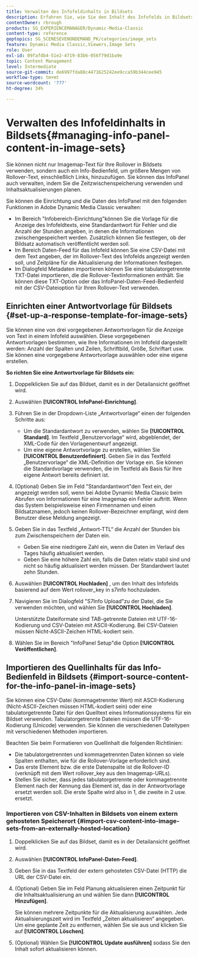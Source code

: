 ```yaml
---
title: Verwalten des Infofeldinhalts in Bildsets
description: Erfahren Sie, wie Sie den Inhalt des Infofelds in Bildsets in Adobe Dynamic Media Classic verwalten.
contentOwner: rbrough
products: SG_EXPERIENCEMANAGER/Dynamic-Media-Classic
content-type: reference
geptopics: SG_SCENESEVENONDEMAND_PK/categories/image_sets
feature: Dynamic Media Classic,Viewers,Image Sets
role: User
exl-id: 09fafdb4-51e2-4719-83b6-056f79d1ba9e
topic: Content Management
level: Intermediate
source-git-commit: de6997fda88c4471625242ee9cca59b344cee945
workflow-type: tm+mt
source-wordcount: '777'
ht-degree: 34%

---
```


# Verwalten des Infofeldinhalts in Bildsets{#managing-info-panel-content-in-image-sets}

Sie können nicht nur Imagemap-Text für Ihre Rollover in Bildsets verwenden, sondern auch ein Info-Bedienfeld, um größere Mengen von Rollover-Text, einschließlich Links, hinzuzufügen. Sie können das InfoPanel auch verwalten, indem Sie die Zeitzwischenspeicherung verwenden und Inhaltsaktualisierungen planen.

Sie können die Einrichtung und die Daten des InfoPanel mit den folgenden Funktionen in Adobe Dynamic Media Classic verwalten:

* Im Bereich &quot;Infobereich-Einrichtung&quot;können Sie die Vorlage für die Anzeige des Infofeldtexts, eine Standardantwort für Fehler und die Anzahl der Stunden angeben, in denen die Informationen zwischengespeichert werden. Zusätzlich können Sie festlegen, ob der Bildsatz automatisch veröffentlicht werden soll.
* Im Bereich Daten-Feed für das Infofeld können Sie eine CSV-Datei mit dem Text angeben, der im Rollover-Text des Infofelds angezeigt werden soll, und Zeitpläne für die Aktualisierung der Informationen festlegen.
* Im Dialogfeld Metadaten importieren können Sie eine tabulatorgetrennte TXT-Datei importieren, die die Rollover-Textinformationen enthält. Sie können diese TXT-Option oder das InfoPanel-Daten-Feed-Bedienfeld mit der CSV-Dateioption für Ihren Rollover-Text verwenden.

## Einrichten einer Antwortvorlage für Bildsets {#set-up-a-response-template-for-image-sets}

Sie können eine von drei vorgegebenen Antwortvorlagen für die Anzeige von Text in einem Infofeld auswählen. Diese vorgegebenen Antwortvorlagen bestimmen, wie Ihre Informationen im Infofeld dargestellt werden: Anzahl der Spalten und Zeilen, Schriftbild, Größe, Schriftart usw. Sie können eine vorgegebene Antwortvorlage auswählen oder eine eigene erstellen.

**So richten Sie eine Antwortvorlage für Bildsets ein:**

1. Doppelklicken Sie auf das Bildset, damit es in der Detailansicht geöffnet wird.
1. Auswählen **[!UICONTROL InfoPanel-Einrichtung]**.
1. Führen Sie in der Dropdown-Liste „Antwortvorlage“ einen der folgenden Schritte aus:

   * Um die Standardantwort zu verwenden, wählen Sie **[!UICONTROL Standard]**. Im Textfeld „Benutzervorlage“ wird, abgeblendet, der XML-Code für den Vorlagenentwurf angezeigt.
   * Um eine eigene Antwortvorlage zu erstellen, wählen Sie **[!UICONTROL Benutzerdefiniert]**. Geben Sie in das Textfeld „Benutzervorlage“ die XML-Definition der Vorlage ein. Sie können die Standardvorlage verwenden, die im Textfeld als Basis für Ihre eigene Antwort bereits definiert ist.

1. (Optional) Geben Sie im Feld &quot;Standardantwort&quot;den Text ein, der angezeigt werden soll, wenn bei Adobe Dynamic Media Classic beim Abrufen von Informationen für eine Imagemap ein Fehler auftritt. Wenn das System beispielsweise einen Firmennamen und einen Bildsatznamen, jedoch keinen Rollover-Bezeichner empfängt, wird dem Benutzer diese Meldung angezeigt.
1. Geben Sie in das Textfeld „Antwort-TTL“ die Anzahl der Stunden bis zum Zwischenspeichern der Daten ein.

   * Geben Sie eine niedrigere Zahl ein, wenn die Daten im Verlauf des Tages häufig aktualisiert werden.
   * Geben Sie eine höhere Zahl ein, falls die Daten relativ stabil sind und nicht so häufig aktualisiert werden müssen. Der Standardwert lautet zehn Stunden.

1. Auswählen **[!UICONTROL Hochladen]** , um den Inhalt des Infofelds basierend auf dem Wert rollover_key in s7info hochzuladen.
1. Navigieren Sie im Dialogfeld &quot;S7Info Upload&quot;zu der Datei, die Sie verwenden möchten, und wählen Sie **[!UICONTROL Hochladen]**.

   Unterstützte Dateiformate sind TAB-getrennte Dateien mit UTF-16-Kodierung und CSV-Dateien mit ASCII-Kodierung. Bei CSV-Dateien müssen Nicht-ASCII-Zeichen HTML-kodiert sein.

1. Wählen Sie im Bereich &quot;InfoPanel Setup&quot;die Option **[!UICONTROL Veröffentlichen]**.

## Importieren des Quellinhalts für das Info-Bedienfeld in Bildsets {#import-source-content-for-the-info-panel-in-image-sets}

Sie können eine CSV-Datei (kommagetrennter Wert) mit ASCII-Kodierung (Nicht-ASCII-Zeichen müssen HTML-kodiert sein) oder eine tabulatorgetrennte Datei für den Quelltext eines Informationssystems für ein Bildset verwenden. Tabulatorgetrennte Dateien müssen die UTF-16-Kodierung (Unicode) verwenden. Sie können die verschiedenen Dateitypen mit verschiedenen Methoden importieren.

Beachten Sie beim Formatieren von Quellinhalt die folgenden Richtlinien:

* Die tabulatorgetrennten und kommagetrennten Daten können so viele Spalten enthalten, wie für die Rollover-Vorlage erforderlich sind.
* Das erste Element bzw. die erste Datenspalte ist die Rollover-ID (verknüpft mit dem Wert rollover_key aus den Imagemap-URLs).
* Stellen Sie sicher, dass jedes tabulatorgetrennte oder kommagetrennte Element nach der Kennung das Element ist, das in der Antwortvorlage ersetzt werden soll. Die erste Spalte wird also in $1$, die zweite in $2$ usw. ersetzt.

### Importieren von CSV-Inhalten in Bildsets von einem extern gehosteten Speicherort {#import-csv-content-into-image-sets-from-an-externally-hosted-location}

1. Doppelklicken Sie auf das Bildset, damit es in der Detailansicht geöffnet wird.
1. Auswählen **[!UICONTROL InfoPanel-Daten-Feed]**.
1. Geben Sie in das Textfeld der extern gehosteten CSV-Datei (HTTP) die URL der CSV-Datei ein.
1. (Optional) Geben Sie im Feld Planung aktualisieren einen Zeitpunkt für die Inhaltsaktualisierung an und wählen Sie dann **[!UICONTROL Hinzufügen]**.

   Sie können mehrere Zeitpunkte für die Aktualisierung auswählen. Jede Aktualisierungszeit wird im Textfeld „Zeiten aktualisieren“ angegeben. Um eine geplante Zeit zu entfernen, wählen Sie sie aus und klicken Sie auf **[!UICONTROL Löschen]**.

1. (Optional) Wählen Sie **[!UICONTROL Update ausführen]** sodass Sie den Inhalt sofort aktualisieren können.
